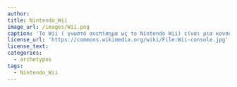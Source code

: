 ```yaml
---
author: 
title: Nintendo_Wii
image_url: /images/Wii.png
caption: 'Το Wii ( γνωστό ανεπίσημα ως το Nintendo Wii) είναι μια κονσόλα βιντεοπαιχνιδιών που κυκλοφόρησε η Nintendo στις 19 Νοεμβρίου 2006.Το Wii εισήγαγε τον τηλεχειρισμό Wii, ο οποίος μπορεί να χρησιμοποιηθεί ως φορητή συσκευή κατάδειξης και ανιχνεύει την κίνηση σε τρεις διαστάσεις. Υποστήριζε επίσης την υπηρεσία WiiConnect24, η οποία επέτρεπε στο Wii να λαμβάνει μηνύματα και ενημερώσεις μέσω του Διαδικτύου ενώ βρίσκεται σε κατάσταση αναμονής, καθώς και  μια υπηρεσία που ονομάζεται "Virtual Console", η οποία κατέβαζε και «έτρεχε» σε emulator παιχνίδια από τις παλαιότερες γενιές μηχανών Nintendo.'
license_url: 'https://commons.wikimedia.org/wiki/File:Wii-console.jpg'
license_text:
categories:
  - archetypes
tags:
  - Nintendo_Wii
---
```

